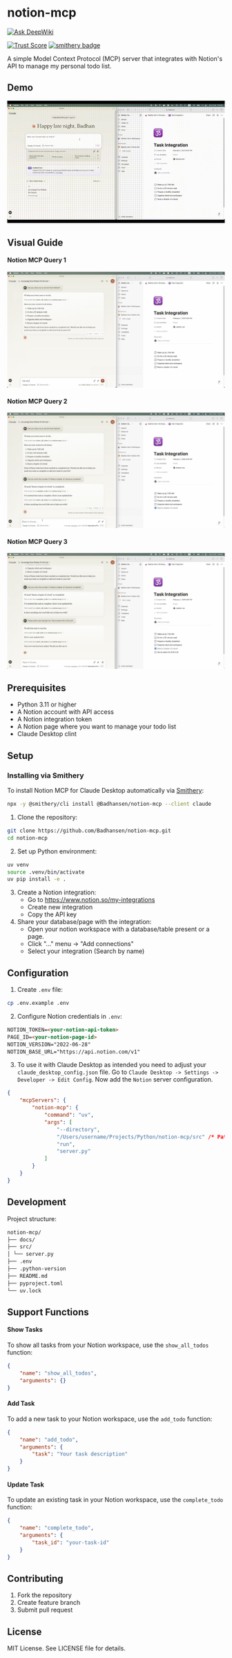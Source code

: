 # notion-mcp

[![Ask DeepWiki](https://deepwiki.com/badge.svg)](https://deepwiki.com/Badhansen/notion-mcp)

[![Trust Score](https://archestra.ai/mcp-catalog/api/badge/quality/Badhansen/notion-mcp)](https://archestra.ai/mcp-catalog/badhansen__notion-mcp)
[![smithery badge](https://smithery.ai/badge/@Badhansen/notion-mcp)](https://smithery.ai/server/@Badhansen/notion-mcp)

A simple Model Context Protocol (MCP) server that integrates with Notion's API to manage my personal todo list.

## Demo

![Demo](docs/assets/videos/notion-mcp.gif)

## Visual Guide

#### Notion MCP Query 1

![Notion MCP Query 1](docs/assets/images/query1.jpg)

#### Notion MCP Query 2

![Notion MCP Query 1](docs/assets/images/query2.jpg)

#### Notion MCP Query 3

![Notion MCP Query 1](docs/assets/images/query3.jpg)

## Prerequisites

-   Python 3.11 or higher
-   A Notion account with API access
-   A Notion integration token
-   A Notion page where you want to manage your todo list
-   Claude Desktop clint

## Setup

### Installing via Smithery

To install Notion MCP for Claude Desktop automatically via [Smithery](https://smithery.ai/server/@Badhansen/notion-mcp):

```bash
npx -y @smithery/cli install @Badhansen/notion-mcp --client claude
```

1. Clone the repository:

```sh
git clone https://github.com/Badhansen/notion-mcp.git
cd notion-mcp
```

2. Set up Python environment:

```sh
uv venv
source .venv/bin/activate
uv pip install -e .
```

3. Create a Notion integration:
    - Go to https://www.notion.so/my-integrations
    - Create new integration
    - Copy the API key
4. Share your database/page with the integration:
    - Open your notion workspace with a database/table present or a page.
    - Click "..." menu → "Add connections"
    - Select your integration (Search by name)

## Configuration

1. Create `.env` file:

```sh
cp .env.example .env
```

2. Configure Notion credentials in `.env`:

```markdown
NOTION_TOKEN=<your-notion-api-token>
PAGE_ID=<your-notion-page-id>
NOTION_VERSION="2022-06-28"
NOTION_BASE_URL="https://api.notion.com/v1"
```

3. To use it with Claude Desktop as intended you need to adjust your `claude_desktop_config.json` file.
   Go to `Claude Desktop -> Settings -> Developer -> Edit Config`. Now add the `Notion` server configuration.

```json
{
    "mcpServers": {
        "notion-mcp": {
            "command": "uv",
            "args": [
                "--directory",
                "/Users/username/Projects/Python/notion-mcp/src" /* Path to your project */,
                "run",
                "server.py"
            ]
        }
    }
}
```

## Development

Project structure:

```markdown
notion-mcp/
├── docs/
├── src/
│ └── server.py
├── .env
├── .python-version
├── README.md
├── pyproject.toml
└── uv.lock
```

## Support Functions

#### Show Tasks

To show all tasks from your Notion workspace, use the `show_all_todos` function:

```json
{
    "name": "show_all_todos",
    "arguments": {}
}
```

#### Add Task

To add a new task to your Notion workspace, use the `add_todo` function:

```json
{
    "name": "add_todo",
    "arguments": {
        "task": "Your task description"
    }
}
```

#### Update Task

To update an existing task in your Notion workspace, use the `complete_todo` function:

```json
{
    "name": "complete_todo",
    "arguments": {
        "task_id": "your-task-id"
    }
}
```

## Contributing

1. Fork the repository
2. Create feature branch
3. Submit pull request

## License

MIT License. See LICENSE file for details.
